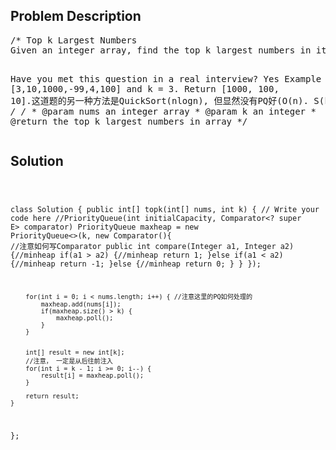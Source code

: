 <!--
<style>
  body { font-family: Arial, sans-serif; }
  .container { max-width: 100%; margin: 0 auto; padding: 10px; }
  .comment-block { background-color: #f9f9f9; padding: 10px; border-left: 5px solid #ccc; max-width: 200px; margin: 20px auto; overflow-wrap: break-word; white-space: pre-wrap; }
  .code-block { background-color: #f4f4f4; padding: 10px; border: 1px solid #ddd; max-width: 50%; margin: 20px auto; overflow-wrap: break-word; white-space: pre-wrap; }
</style>
-->

<div class='container'>
<h2>Problem Description</h2>
<div class='comment-block'>
<pre>
/* Top k Largest Numbers
Given an integer array, find the top k largest numbers in it.

Have you met this question in a real interview? Yes
Example
Given [3,10,1000,-99,4,100] and k = 3.
Return [1000, 100, 10].这道题的另一种方法是QuickSort(nlogn), 但显然没有PQ好(O(n). S(k))
*/
    /*
     * @param nums an integer array
     * @param k an integer
     * @return the top k largest numbers in array
     */
</pre>
</div>

<h2>Solution</h2>
<div class='code-block'>
<pre><code class='language-java'>

class Solution {
    public int[] topk(int[] nums, int k) {
        // Write your code here
        //PriorityQueue(int initialCapacity, Comparator<? super E> comparator)
        PriorityQueue<Integer> maxheap = new PriorityQueue<>(k, new Comparator<Integer>(){ //注意如何写Comparator
            public int compare(Integer a1, Integer a2) {//minheap
                if(a1 > a2) {//minheap
                    return 1;
                }else if(a1 < a2) {//minheap
                    return -1;
                }else {//minheap
                    return 0;
                }
            }
        });
        
        for(int i = 0; i < nums.length; i++) { //注意这里的PQ如何处理的
            maxheap.add(nums[i]);
            if(maxheap.size() > k) {
                maxheap.poll();
            }
        }
        
        
        int[] result = new int[k];
        //注意， 一定是从后往前注入
        for(int i = k - 1; i >= 0; i--) {
            result[i] = maxheap.poll();
        }
        
        return result;
    }
};
</code></pre>
</div>
</div>
